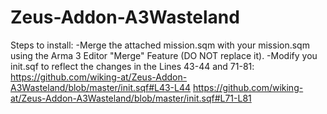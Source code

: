 Zeus-Addon-A3Wasteland
======================
Steps to install:
-Merge the attached mission.sqm with your mission.sqm using the Arma 3 Editor "Merge" Feature (DO NOT replace it).
-Modify you init.sqf to reflect the changes in the Lines 43-44 and 71-81:
https://github.com/wiking-at/Zeus-Addon-A3Wasteland/blob/master/init.sqf#L43-L44
https://github.com/wiking-at/Zeus-Addon-A3Wasteland/blob/master/init.sqf#L71-L81


